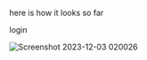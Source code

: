 here is how it looks so far

login 


![Screenshot 2023-12-03 020026](https://github.com/Amjadyabroudi128/pushNotification-/assets/61939508/01aace38-e659-4bda-9c9c-b114a7b3a123)
